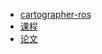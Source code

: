 - [cartographer-ros](cartographer-ros/turn.md)
- [课程](class/scan-matching-in-2d-slam.md)
- [论文](class/real-time-loop-closure-in-2d-lidar-slam.md)
